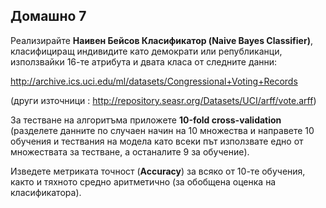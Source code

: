 ## Домашно 7

Реализирайте **Наивен Бейсов Класификатор (Naive Bayes Classifier)**, класифициращ индивидите като демократи или републиканци, използвайки 16-те атрибута и двата класа от следните данни:

http://archive.ics.uci.edu/ml/datasets/Congressional+Voting+Records

(други източници : http://repository.seasr.org/Datasets/UCI/arff/vote.arff)

За тестване на алгоритъма приложете **10-fold cross-validation** (разделете данните по случаен начин на 10 множества и направете 10 обучения и тествания на модела като всеки път използвате едно от множествата за тестване, а останалите 9 за обучение).  

Изведете метриката точност (**Accuracy**) за всяко от 10-те обучения, както и тяхното средно аритметично (за обобщена оценка на класификатора).